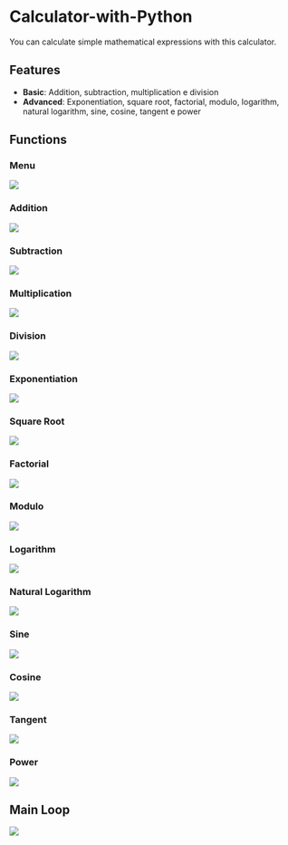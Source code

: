 # Calculator-with-Python
 You can calculate simple mathematical expressions with this calculator.

 ## Features
- **Basic**: Addition, subtraction, multiplication e division
- **Advanced**: Exponentiation, square root, factorial, modulo, logarithm, natural logarithm, sine, cosine, tangent e power

## Functions

 ### Menu
 <img alg="Menu" src="https://cdn.discordapp.com/attachments/936646713345720400/959322996886085652/menucalculator.png"/>

 ### Addition
 <img alg="Addition" src="https://cdn.discordapp.com/attachments/936646713345720400/959323061482565632/addfunc.png"/>

 ### Subtraction
 <img alg="Subtraction" src="https://cdn.discordapp.com/attachments/936646713345720400/959323148443062293/subfunc.png"/>

 ### Multiplication
 <img alg="Multiplication" src="https://cdn.discordapp.com/attachments/936646713345720400/959323147163820062/multfunc.png"/>

 ### Division
 <img alg="Division" src="https://cdn.discordapp.com/attachments/936646713345720400/959323061885210644/divfunc.png"/>

 ### Exponentiation
 <img alg="Exponentiation" src="https://cdn.discordapp.com/attachments/936646713345720400/959323062094954496/expfunc.png"/>

 ### Square Root
 <img alg="Square Root" src="https://cdn.discordapp.com/attachments/936646713345720400/959323148216578099/sqrtfunc.png"/>

 ### Factorial
 <img alg="Factorial" src="https://cdn.discordapp.com/attachments/936646713345720400/959323062325620756/facfunc.png"/>

 ### Modulo
 <img alg="Modulo" src="https://cdn.discordapp.com/attachments/936646713345720400/959323146941501441/modfunc.png"/>

 ### Logarithm
 <img alg="Logarithm" src="https://cdn.discordapp.com/attachments/936646713345720400/959323062782808064/logfunc.png"/>

 ### Natural Logarithm
 <img alg="Natural Logarithm" src="https://cdn.discordapp.com/attachments/936646713345720400/959323062560505937/lnfunc.png"/>

 ### Sine
 <img alg="Sin" src="https://cdn.discordapp.com/attachments/936646713345720400/959323147784572948/sinfunc.png"/>

 ### Cosine
 <img alg="Cosine" src="https://cdn.discordapp.com/attachments/936646713345720400/959323061683900436/cosfunc.png"/>

 ### Tangent
 <img alg="Tangent" src="https://cdn.discordapp.com/attachments/936646713345720400/959323148636020797/tanfunc.png"/>

 ### Power
 <img alg="Power" src="https://cdn.discordapp.com/attachments/936646713345720400/959323147394482176/powerfunc.png"/>


## Main Loop
 <img alg="Main Loop" src="https://cdn.discordapp.com/attachments/936646713345720400/959322996634452028/mainloopcalculator.png"/>


